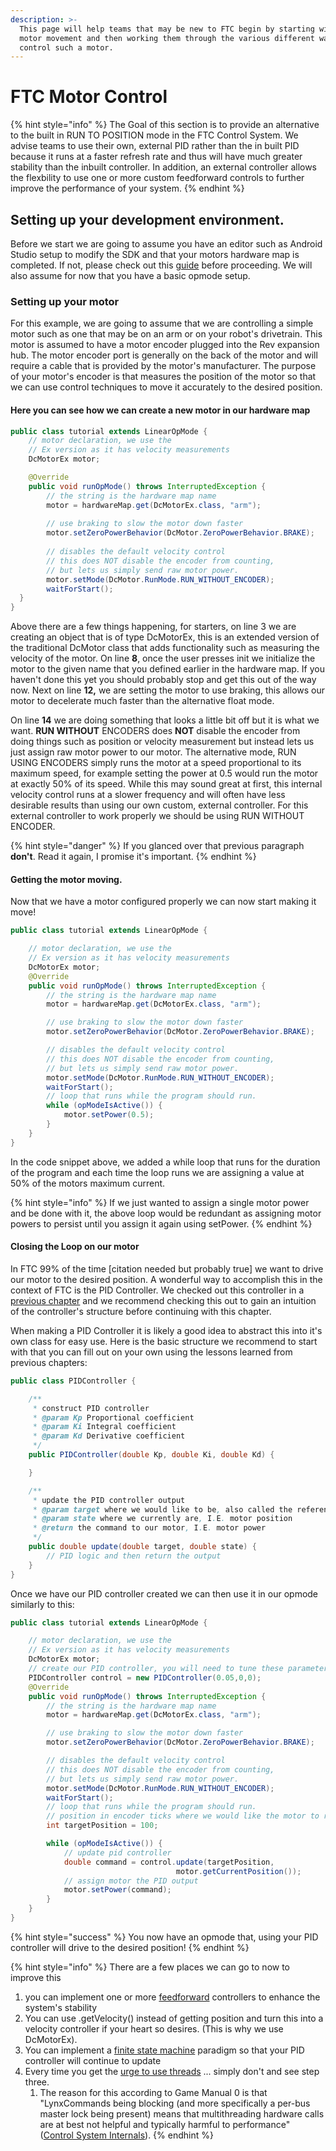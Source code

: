 ```yaml
---
description: >-
  This page will help teams that may be new to FTC begin by starting with basic
  motor movement and then working them through the various different ways to
  control such a motor.
---
```


# FTC Motor Control

{% hint style="info" %}
The Goal of this section is to provide an alternative to the built in RUN TO POSITION mode in the FTC Control System. We advise teams to use their own, external PID rather than the in built PID because it runs at a faster refresh rate and thus will have much greater stability than the inbuilt controller. In addition, an external controller allows the flexbility to use one or more custom feedforward controls to further improve the performance of your system. &#x20;
{% endhint %}

## Setting up your development environment. &#x20;

Before we start we are going to assume you have an editor such as Android Studio setup to modify the SDK and that your motors hardware map is completed. If not, please check out this [guide](https://gm0.org/en/latest/docs/software/using-android-studio.html) before proceeding. We will also assume for now that you have a basic opmode setup.

### Setting up your motor

For this example, we are going to assume that we are controlling a simple motor such as one that may be on an arm or on your robot's drivetrain. This motor is assumed to have a motor encoder plugged into the Rev expansion hub. The motor encoder port is generally on the back of the motor and will require a cable that is provided by the motor's manufacturer. The purpose of your motor's encoder is that measures the position of the motor so that we can use control techniques to move it accurately to the desired position. &#x20;

#### Here you can see how we can create a new motor in our hardware map

```java
public class tutorial extends LinearOpMode {
	// motor declaration, we use the 
	// Ex version as it has velocity measurements
	DcMotorEx motor; 

	@Override
	public void runOpMode() throws InterruptedException {
		// the string is the hardware map name
		motor = hardwareMap.get(DcMotorEx.class, "arm"); 
	
		// use braking to slow the motor down faster 
		motor.setZeroPowerBehavior(DcMotor.ZeroPowerBehavior.BRAKE);
		
		// disables the default velocity control
		// this does NOT disable the encoder from counting, 
		// but lets us simply send raw motor power.
		motor.setMode(DcMotor.RunMode.RUN_WITHOUT_ENCODER);
		waitForStart();
  }
}
```

Above there are a few things happening, for starters, on line 3 we are creating an object that is of type DcMotorEx, this is an extended version of the traditional DcMotor class that adds functionality such as measuring the velocity of the motor. On line **8**, once the user presses init we initialize the motor to the given name that you defined earlier in the hardware map. If you haven't done this yet you should probably stop and get this out of the way now. Next on line **12,** we are setting the motor to use braking,  this allows our motor to decelerate much faster than the alternative float mode. &#x20;

On line **14** we are doing something that looks a little bit off but it is what we want. **RUN WITHOUT** ENCODERS does **NOT** disable the encoder from doing things such as position or velocity measurement but instead lets us just assign raw motor power to our motor. The alternative mode, RUN USING ENCODERS simply runs the motor at a speed proportional to its maximum speed, for example setting the power at 0.5 would run the motor at exactly 50% of its speed. While this may sound great at first, this internal velocity control runs at a slower frequency and will often have less desirable results than using our own custom, external controller. For this external controller to work properly we should be using RUN WITHOUT ENCODER.

{% hint style="danger" %}
If you glanced over that previous paragraph **don't**. Read it again, I promise it's important.&#x20;
{% endhint %}

#### Getting the motor moving.&#x20;

Now that we have a motor configured properly we can now start making it move!&#x20;

```java
public class tutorial extends LinearOpMode {

	// motor declaration, we use the 
	// Ex version as it has velocity measurements
	DcMotorEx motor;
	@Override
	public void runOpMode() throws InterruptedException {
		// the string is the hardware map name
		motor = hardwareMap.get(DcMotorEx.class, "arm");

		// use braking to slow the motor down faster 
		motor.setZeroPowerBehavior(DcMotor.ZeroPowerBehavior.BRAKE);

		// disables the default velocity control
		// this does NOT disable the encoder from counting, 
		// but lets us simply send raw motor power.
		motor.setMode(DcMotor.RunMode.RUN_WITHOUT_ENCODER);
		waitForStart();
		// loop that runs while the program should run. 
		while (opModeIsActive()) {
			motor.setPower(0.5);
		}
	}
}

```

In the code snippet above, we added a while loop that runs for the duration of the program and each time the loop runs we are assigning a value at 50% of the motors maximum current. &#x20;

{% hint style="info" %}
If we just wanted to assign a single motor power and be done with it, the above loop would be redundant as assigning motor powers to persist until you assign it again using setPower.&#x20;
{% endhint %}

#### Closing the Loop on our motor

In FTC 99% of the time \[citation needed but probably true] we want to drive our motor to the desired position. A wonderful way to accomplish this in the context of FTC is the PID Controller. We checked out this controller in a [previous chapter](../the-pid-controller/) and we recommend checking this out to gain an intuition of the controller's structure before continuing with this chapter.&#x20;

When making a PID Controller it is likely a good idea to abstract this into it's own class for easy use. Here is the basic structure we recommend to start with that you can fill out on your own using the lessons learned from previous chapters: &#x20;

```java
public class PIDController {

	/**
	 * construct PID controller 
	 * @param Kp Proportional coefficient  
	 * @param Ki Integral coefficient 
	 * @param Kd Derivative coefficient 
	 */
	public PIDController(double Kp, double Ki, double Kd) {

	}

	/**
	 * update the PID controller output
	 * @param target where we would like to be, also called the reference
	 * @param state where we currently are, I.E. motor position 
	 * @return the command to our motor, I.E. motor power 
	 */
	public double update(double target, double state) {
		// PID logic and then return the output 
	}
}
```

Once we have our PID controller created we can then use it in our opmode similarly to this:&#x20;

```java
public class tutorial extends LinearOpMode {

	// motor declaration, we use the
	// Ex version as it has velocity measurements
	DcMotorEx motor;
	// create our PID controller, you will need to tune these parameters
	PIDController control = new PIDController(0.05,0,0);
	@Override
	public void runOpMode() throws InterruptedException {
		// the string is the hardware map name
		motor = hardwareMap.get(DcMotorEx.class, "arm");

		// use braking to slow the motor down faster
		motor.setZeroPowerBehavior(DcMotor.ZeroPowerBehavior.BRAKE);

		// disables the default velocity control
		// this does NOT disable the encoder from counting,
		// but lets us simply send raw motor power.
		motor.setMode(DcMotor.RunMode.RUN_WITHOUT_ENCODER);
		waitForStart();
		// loop that runs while the program should run.
		// position in encoder ticks where we would like the motor to run
		int targetPosition = 100;

		while (opModeIsActive()) {
			// update pid controller 
			double command = control.update(targetPosition,
			                         motor.getCurrentPosition());
			// assign motor the PID output 
			motor.setPower(command);
		}
	}
}
```

{% hint style="success" %}
You now have an opmode that, using your PID controller will drive to the desired position!&#x20;
{% endhint %}

{% hint style="info" %}
There are a few places we can go to now to improve this

1. you can implement one or more [feedforward](../feedforward-control.md) controllers to enhance the system's stability
2. You can use .getVelocity() instead of getting position and turn this into a velocity controller if your heart so desires. (This is why we use DcMotorEx).&#x20;
3. You can implement a [finite state machine](https://gm0.org/en/latest/docs/software/finite-state-machines.html) paradigm so that your PID controller will continue to update &#x20;
4. Every time you get the [urge to use threads](https://gm0.org/en/latest/docs/software/control-system-internals.html) ... simply don't and see step three.&#x20;
   1. The reason for this according to Game Manual 0 is that "LynxCommands being blocking (and more specifically a per-bus master lock being present) means that multithreading hardware calls are at best not helpful and typically harmful to performance" ([Control System Internals](https://gm0.org/en/latest/docs/software/control-system-internals.html)).
{% endhint %}



####



&#x20;
